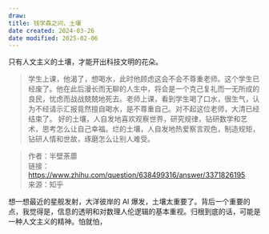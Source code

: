 ```yaml
---
draw:
title: 钱学森之问，土壤
date created: 2024-03-26
date modified: 2025-02-06
---
```


只有人文主义的土壤，才能开出科技文明的花朵。

<!-- more -->

> 学生上课，他渴了，想喝水，此时他顾虑这会不会不尊重老师。这个学生已经废了。他在此后漫长而无聊的人生中，将会是一个克己复礼而一无所成的良民，忧虑而战战兢兢地死去。老师上课，看到学生喝了口水，很生气，认为不经请示汇报竟然擅自喝水，是不尊重自己。对不起这位老师，大清已经结束了。
   好的土壤，人自发地喜欢观察世界，研究规律，钻研数学和艺术，思考怎么让自己幸福。烂的土壤，人自发地热爱察言观色，制造规矩，钻研人情和世故，琢磨怎么让别人难受。

> 作者：半壁荼蘼  
   链接：https://www.zhihu.com/question/638499316/answer/3371826195  
   来源：知乎  

想一想最近的星舰发射，大洋彼岸的 AI 爆发，土壤太重要了。背后一个重要的点，我觉得是，信息的透明和对数理人伦逻辑的基本重视。归根到底的话，可能是一种人文主义的精神。怕就怕，
